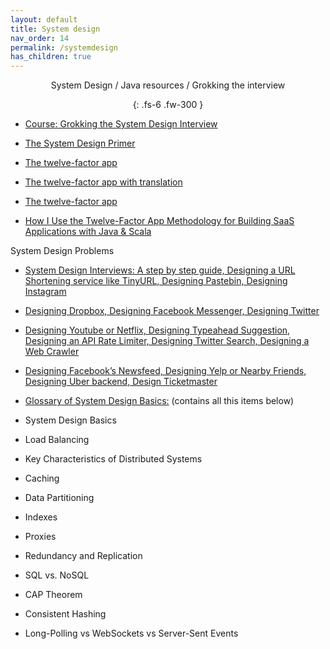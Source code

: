 ```yaml
---
layout: default
title: System design
nav_order: 14
permalink: /systemdesign
has_children: true
---
```

<div align="center" markdown="1">
System Design / Java resources / Grokking the interview

{: .fs-6 .fw-300 }
</div>


 - <a href="http://ru.wikipedia.org/wiki/Сервис-ориентированная_архитектура">Course: Grokking the System Design Interview</a> 
 
 - <a href="https://github.com/donnemartin/system-design-primer">The System Design Primer</a>
 
 - <a href="https://12factor.net/build-release-run">The twelve-factor app</a>
 - <a href="https://12factor.net/ru/">The twelve-factor app with translation</a>
 - <a href="https://12factor.net/ru/">The twelve-factor app</a>
 - <a href="https://medium.com/hashmapinc/how-i-use-the-twelve-factor-app-methodology-for-building-saas-applications-with-java-scala-4cdb668cc908">How I Use the Twelve-Factor App Methodology for Building SaaS Applications with Java & Scala</a>
 
 
 System Design Problems
 
 - <a href="https://coursehunters.online/t/educative-io-design-gurus-grokking-the-system-design-interview-part-1/579">System Design Interviews: A step by step guide, Designing a URL Shortening service like TinyURL, Designing Pastebin, Designing Instagram</a>
 
 - <a href="https://coursehunters.online/t/educative-io-design-gurus-grokking-the-system-design-interview-part-2/580">Designing Dropbox, Designing Facebook Messenger, Designing Twitter</a>
 
 - <a href="https://coursehunters.online/t/educative-io-design-gurus-grokking-the-system-design-interview-part-3/581">Designing Youtube or Netflix, Designing Typeahead Suggestion, Designing an API Rate Limiter, Designing Twitter Search, Designing a Web Crawler</a>
 
 - <a href="https://coursehunters.online/t/educative-io-design-gurus-grokking-the-system-design-interview-part-4/583">Designing Facebook’s Newsfeed, Designing Yelp or Nearby Friends, Designing Uber backend, Design Ticketmaster</a>
 
 - <a href="https://coursehunters.online/t/educative-io-design-gurus-grokking-the-system-design-interview-part-5/584">Glossary of System Design Basics:</a> (contains all this items below)
 
 - System Design Basics
 - Load Balancing
 - Key Characteristics of Distributed Systems
 - Caching
 - Data Partitioning
 - Indexes
 - Proxies
 - Redundancy and Replication
 - SQL vs. NoSQL
 - CAP Theorem
 - Consistent Hashing
 - Long-Polling vs WebSockets vs Server-Sent Events